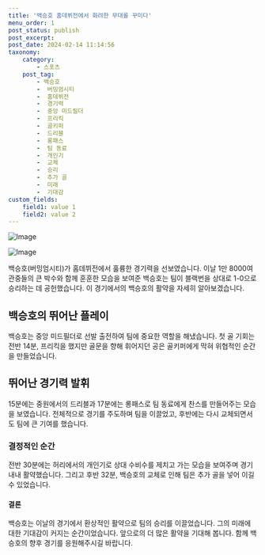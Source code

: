 ```yaml
---
title: '백승호 홈데뷔전에서 화려한 무대를 꾸미다'
menu_order: 1
post_status: publish
post_excerpt: 
post_date: 2024-02-14 11:14:56
taxonomy:
    category:
        - 스포츠
    post_tag:
        - 백승호
        -  버밍엄시티
        -  홈데뷔전
        -  경기력
        -  중앙 미드필더
        -  프리킥
        -  골키퍼
        -  드리블
        -  롱패스
        -  팀 동료
        -  개인기
        -  교체
        -  승리
        -  추가 골
        -  미래
        -  기대감
custom_fields:
    field1: value 1
    field2: value 2
---
```


![Image](https://imgnews.pstatic.net/image/076/2024/02/14/2024021401000879300117021_20240214064301981.jpg?type=w647)

![Image](https://imgnews.pstatic.net/image/076/2024/02/14/2024021401000879300117022_20240214064301984.jpg?type=w647)

백승호(버밍엄시티)가 홈데뷔전에서 훌륭한 경기력을 선보였습니다. 이날 1만 8000여 관중들의 큰 박수와 함께 훈훈한 모습을 보여준 백승호는 팀이 블랙번을 상대로 1-0으로 승리하는 데 공헌했습니다. 이 경기에서의 백승호의 활약을 자세히 알아보겠습니다.
## 백승호의 뛰어난 플레이
백승호는 중앙 미드필더로 선발 출전하여 팀에 중요한 역할을 해냈습니다. 첫 골 기회는 전반 14분, 프리킥을 했지만 골문을 향해 휘어지던 공은 골키퍼에게 막혀 위협적인 순간을 만들었습니다. 
## 뛰어난 경기력 발휘
15분에는 중원에서의 드리블과 17분에는 롱패스로 팀 동료에게 찬스를 만들어주는 모습을 보였습니다. 전체적으로 경기를 주도하며 팀을 이끌었고, 후반에는 다시 교체되면서도 팀에 큰 기여를 했습니다.
### 결정적인 순간
전반 30분에는 허리에서의 개인기로 상대 수비수를 제치고 가는 모습을 보여주며 경기 내내 활약했습니다. 그리고 후반 32분, 백승호의 교체로 인해 팀은 추가 골을 넣어 이길 수 있었습니다.
#### 결론
백승호는 이날의 경기에서 환상적인 활약으로 팀의 승리를 이끌었습니다. 그의 미래에 대한 기대감이 커지는 순간이었습니다. 앞으로의 더 많은 활약을 기대해 봅니다. 함께 백승호의 향후 경기를 응원해주시길 바랍니다.
